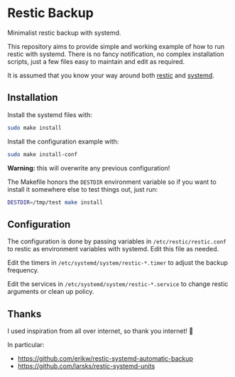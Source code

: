# Restic Backup
Minimalist restic backup with systemd.

This repository aims to provide simple and working example of how to run restic
with systemd. There is no fancy notification, no complex installation scripts,
just a few files easy to maintain and edit as required.

It is assumed that you know your way around both [restic](https://restic.net/)
and [systemd](https://www.freedesktop.org/wiki/Software/systemd/).

## Installation
Install the systemd files with:
```bash
sudo make install
```

Install the configuration example with:
```bash
sudo make install-conf
```
**Warning:** this will overwrite any previous configuration!

The Makefile honors the `DESTDIR` environment variable so if you want to
install it somewhere else to test things out, just run:
```bash
DESTDIR=/tmp/test make install
```

## Configuration
The configuration is done by passing variables in `/etc/restic/restic.conf` to
restic as environment variables with systemd. Edit this file as needed.

Edit the timers in `/etc/systemd/system/restic-*.timer` to adjust the backup
frequency.

Edit the services in `/etc/systemd/system/restic-*.service` to change restic
arguments or clean up policy.

## Thanks
I used inspiration from all over internet, so thank you internet! :handshake:

In particular:

* https://github.com/erikw/restic-systemd-automatic-backup
* https://github.com/larsks/restic-systemd-units
